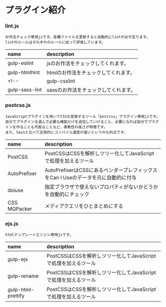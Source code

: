 # プラグイン紹介

### lint.js

```
お作法チェック専用jsです。各種ファイルを更新すると自動的にlintが必ず走ります。
lintのルールはそれぞれのルールに従って評価しています。
```

| name | description |
|:-----------|:------------|
| gulp-eslint       | jsのお作法をチェックしてくれます。 |
| gulp-htmlhint       | htmlのお作法をチェックしてくれます。 |
<!-- | gulp-csslint       | cssのお作法をチェックしてくれます。 |
| gulp-sass-lint       | sassのお作法をチェックしてくれます。 | -->

### postcss.js

```
JavaScriptプラグインを用いてCSSを変換するツール「postcss」プラグイン専用jsです。
自分でプラグインを選んで必要な機能だけを追加していけること、必要になれば自分でプラグインを作ることも可能なことなど、柔軟性の高さが特徴です。
また、Sassと比べて圧倒的にコンパイル速度が速いというのも利点です。
```

| name | description |
|:-----------|:------------|
| PostCSS       | PostCSSはCSSを解析しツリー化してJavaScriptで処理を加えるツール |
| AutoPrefixer       | AutoPrefixerはCSSにあるベンダープレフィックスをCan I Useのデータを元に自動的に付与 |
| doiuse       | 指定ブラウザで使えないプロパティがないかどうかを自動的にチェック |
| CSS MQPacker       | メディアクエリをひとまとめにする |

### ejs.js

```
htmlテンプレートエンジン専用jsです。
```

| name | description |
|:-----------|:------------|
| gulp-ejs       | PostCSSはCSSを解析しツリー化してJavaScriptで処理を加えるツール |
| gulp-rename     | PostCSSはCSSを解析しツリー化してJavaScriptで処理を加えるツール |
| gulp-html-prettify | PostCSSはCSSを解析しツリー化してJavaScriptで処理を加えるツール |
